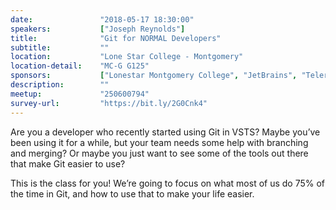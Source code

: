 ```yaml
---
date:               "2018-05-17 18:30:00"
speakers:           ["Joseph Reynolds"]
title:              "Git for NORMAL Developers"
subtitle:           ""
location:           "Lone Star College - Montgomery"
location-detail:    "MC-G G125"
sponsors:           ["Lonestar Montgomery College", "JetBrains", "Telerik"]
description:        ""
meetup:             "250600794"
survey-url:         "https://bit.ly/2G0Cnk4"
---
```

Are you a developer who recently started using Git in VSTS? Maybe you’ve been using it for a while, but your team needs some help with branching and merging? Or maybe you just want to see some of the tools out there that make Git easier to use?

This is the class for you! We’re going to focus on what most of us do 75% of the time in Git, and how to use that to make your life easier.